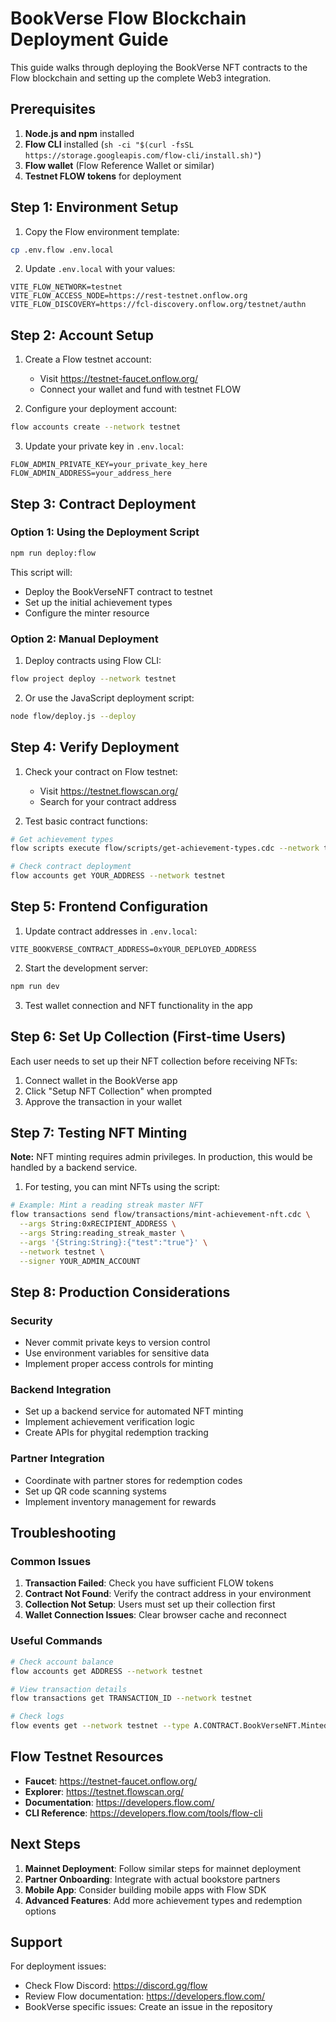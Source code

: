 # BookVerse Flow Blockchain Deployment Guide

This guide walks through deploying the BookVerse NFT contracts to the Flow blockchain and setting up the complete Web3 integration.

## Prerequisites

1. **Node.js and npm** installed
2. **Flow CLI** installed (`sh -ci "$(curl -fsSL https://storage.googleapis.com/flow-cli/install.sh)"`)
3. **Flow wallet** (Flow Reference Wallet or similar)
4. **Testnet FLOW tokens** for deployment

## Step 1: Environment Setup

1. Copy the Flow environment template:
```bash
cp .env.flow .env.local
```

2. Update `.env.local` with your values:
```env
VITE_FLOW_NETWORK=testnet
VITE_FLOW_ACCESS_NODE=https://rest-testnet.onflow.org
VITE_FLOW_DISCOVERY=https://fcl-discovery.onflow.org/testnet/authn
```

## Step 2: Account Setup

1. Create a Flow testnet account:
   - Visit https://testnet-faucet.onflow.org/
   - Connect your wallet and fund with testnet FLOW

2. Configure your deployment account:
```bash
flow accounts create --network testnet
```

3. Update your private key in `.env.local`:
```env
FLOW_ADMIN_PRIVATE_KEY=your_private_key_here
FLOW_ADMIN_ADDRESS=your_address_here
```

## Step 3: Contract Deployment

### Option 1: Using the Deployment Script

```bash
npm run deploy:flow
```

This script will:
- Deploy the BookVerseNFT contract to testnet
- Set up the initial achievement types
- Configure the minter resource

### Option 2: Manual Deployment

1. Deploy contracts using Flow CLI:
```bash
flow project deploy --network testnet
```

2. Or use the JavaScript deployment script:
```bash
node flow/deploy.js --deploy
```

## Step 4: Verify Deployment

1. Check your contract on Flow testnet:
   - Visit https://testnet.flowscan.org/
   - Search for your contract address

2. Test basic contract functions:
```bash
# Get achievement types
flow scripts execute flow/scripts/get-achievement-types.cdc --network testnet

# Check contract deployment
flow accounts get YOUR_ADDRESS --network testnet
```

## Step 5: Frontend Configuration

1. Update contract addresses in `.env.local`:
```env
VITE_BOOKVERSE_CONTRACT_ADDRESS=0xYOUR_DEPLOYED_ADDRESS
```

2. Start the development server:
```bash
npm run dev
```

3. Test wallet connection and NFT functionality in the app

## Step 6: Set Up Collection (First-time Users)

Each user needs to set up their NFT collection before receiving NFTs:

1. Connect wallet in the BookVerse app
2. Click "Setup NFT Collection" when prompted
3. Approve the transaction in your wallet

## Step 7: Testing NFT Minting

**Note:** NFT minting requires admin privileges. In production, this would be handled by a backend service.

1. For testing, you can mint NFTs using the script:
```bash
# Example: Mint a reading streak master NFT
flow transactions send flow/transactions/mint-achievement-nft.cdc \
  --args String:0xRECIPIENT_ADDRESS \
  --args String:reading_streak_master \
  --args '{String:String}:{"test":"true"}' \
  --network testnet \
  --signer YOUR_ADMIN_ACCOUNT
```

## Step 8: Production Considerations

### Security
- Never commit private keys to version control
- Use environment variables for sensitive data
- Implement proper access controls for minting

### Backend Integration
- Set up a backend service for automated NFT minting
- Implement achievement verification logic
- Create APIs for phygital redemption tracking

### Partner Integration
- Coordinate with partner stores for redemption codes
- Set up QR code scanning systems
- Implement inventory management for rewards

## Troubleshooting

### Common Issues

1. **Transaction Failed**: Check you have sufficient FLOW tokens
2. **Contract Not Found**: Verify the contract address in your environment
3. **Collection Not Setup**: Users must set up their collection first
4. **Wallet Connection Issues**: Clear browser cache and reconnect

### Useful Commands

```bash
# Check account balance
flow accounts get ADDRESS --network testnet

# View transaction details
flow transactions get TRANSACTION_ID --network testnet

# Check logs
flow events get --network testnet --type A.CONTRACT.BookVerseNFT.Minted
```

## Flow Testnet Resources

- **Faucet**: https://testnet-faucet.onflow.org/
- **Explorer**: https://testnet.flowscan.org/
- **Documentation**: https://developers.flow.com/
- **CLI Reference**: https://developers.flow.com/tools/flow-cli

## Next Steps

1. **Mainnet Deployment**: Follow similar steps for mainnet deployment
2. **Partner Onboarding**: Integrate with actual bookstore partners
3. **Mobile App**: Consider building mobile apps with Flow SDK
4. **Advanced Features**: Add more achievement types and redemption options

## Support

For deployment issues:
- Check Flow Discord: https://discord.gg/flow
- Review Flow documentation: https://developers.flow.com/
- BookVerse specific issues: Create an issue in the repository